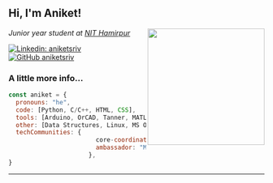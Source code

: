 <h2> Hi, I'm Aniket!</h2>
<img align='right' src="https://onlinepngtools.com/images/examples-onlinepngtools/sunset.gif" width="230">
<p><em>Junior year student at <a href="http://nith.ac.in">NIT Hamirpur</a></em></p>

[![Linkedin: aniketsriv](https://img.shields.io/badge/-aniketsriv-blue?style=flat-square&logo=Linkedin&logoColor=white&link=https://www.linkedin.com/in/aniket-srivastava-63544b171/)](https://www.linkedin.com/in/aniket-srivastava-63544b171/)
[![GitHub aniketsriv](https://img.shields.io/github/followers/aniketsriv?label=follow&style=social)](https://github.com/aniketsriv)


### A little more info...  

```javascript
const aniket = {
  pronouns: "he",
  code: [Python, C/C++, HTML, CSS],
  tools: [Arduino, OrCAD, Tanner, MATLAB],
  other: [Data Structures, Linux, MS Office, Adobe Illustrator, Markdown]
  techCommunities: {
                        core-coordinator: "Team Vibhav, NIT Hamirpur",
                        ambassador: "MLSA'20",
                      },
}
```

---
